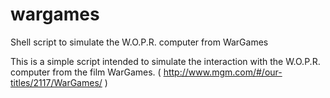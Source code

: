 wargames
========

Shell script to simulate the W.O.P.R. computer from WarGames

This is a simple script intended to simulate the interaction with
the W.O.P.R. computer from the film WarGames.
( http://www.mgm.com/#/our-titles/2117/WarGames/ )

